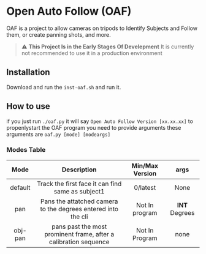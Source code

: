 # Open Auto Follow (OAF)

OAF is a project to allow cameras on tripods to Identify Subjects and Follow them, or create panning shots, and more.

> :warning: **This Project Is in the Early Stages Of Develepment** It is currently not recommended to use it in a production environment

## Installation
Download and run the `inst-oaf.sh` and run it.

## How to use

if you just run `./oaf.py` it will say `Open Auto Follow Version [xx.xx.xx]` to propenlystart the OAF program you need to provide arguments these arguments are
`oaf.py [mode] [modeargs]`

### Modes Table

| Mode | Description | Min/Max Version | args |
|:----:|:-----------:|:---------------:|:----:|
| default | Track the first face it can find same as subject1 | 0/latest | None |
| pan | Pans the attatched camera to the degrees entered into the cli | Not In program | **INT** Degrees |
| obj-pan | pans past the most prominent frame, after a calibration sequence | Not In Program | none |
